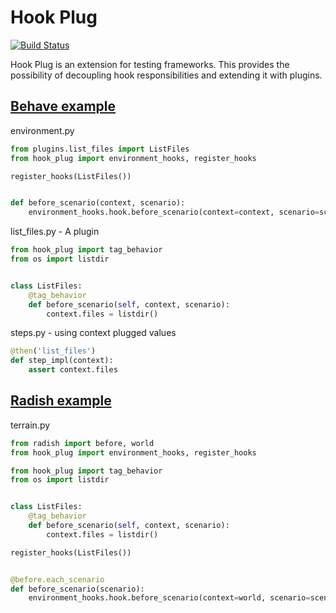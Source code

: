 # Hook Plug

[![Build Status](https://travis-ci.com/dunossauro/hook_plug.svg?branch=master)](https://travis-ci.com/dunossauro/hook_plug)

Hook Plug is an extension for testing frameworks. This provides the possibility of decoupling hook responsibilities and extending it with plugins.


## [Behave example](.examples/behave)

environment.py
```Python
from plugins.list_files import ListFiles
from hook_plug import environment_hooks, register_hooks

register_hooks(ListFiles())


def before_scenario(context, scenario):
    environment_hooks.hook.before_scenario(context=context, scenario=scenario)
```

list_files.py - A plugin

```Python
from hook_plug import tag_behavior
from os import listdir


class ListFiles:
    @tag_behavior
    def before_scenario(self, context, scenario):
        context.files = listdir()
```

steps.py - using context plugged values

```Python
@then('list_files')
def step_impl(context):
    assert context.files
```

## [Radish example](./examples/radish)

terrain.py
```Python
from radish import before, world
from hook_plug import environment_hooks, register_hooks

from hook_plug import tag_behavior
from os import listdir


class ListFiles:
    @tag_behavior
    def before_scenario(self, context, scenario):
        context.files = listdir()

register_hooks(ListFiles())


@before.each_scenario
def before_scenario(scenario):
    environment_hooks.hook.before_scenario(context=world, scenario=scenario)
```
